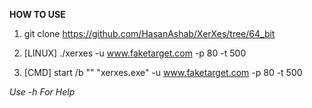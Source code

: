 **HOW TO USE**
1. git clone https://github.com/HasanAshab/XerXes/tree/64_bit

2. [LINUX]  ./xerxes -u www.faketarget.com -p 80 -t 500
3. [CMD] start /b "" "xerxes.exe" -u www.faketarget.com -p 80 -t 500

*Use -h For Help*

